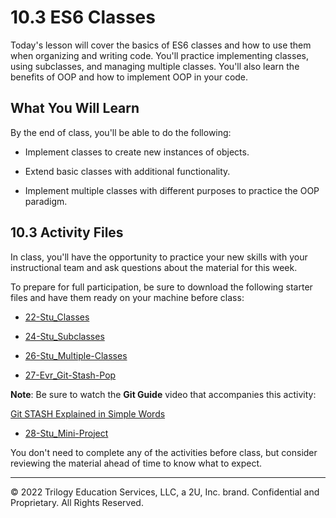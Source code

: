 # 10.3 ES6 Classes
Today's lesson will cover the basics of ES6 classes and how to use them when organizing and writing code. You'll practice implementing classes, using subclasses, and managing multiple classes. You'll also learn the benefits of OOP and how to implement OOP in your code.

## What You Will Learn
By the end of class, you'll be able to do the following:

* Implement classes to create new instances of objects.

* Extend basic classes with additional functionality.

* Implement multiple classes with different purposes to practice the OOP paradigm.

## 10.3 Activity Files
In class, you'll have the opportunity to practice your new skills with your instructional team and ask questions about the material for this week.

To prepare for full participation, be sure to download the following starter files and have them ready on your machine before class:

* [22-Stu_Classes](https://static.fullstack-bootcamp.com/lesson-files/10-OOP/22-Stu_Classes.zip)

* [24-Stu_Subclasses](https://static.fullstack-bootcamp.com/lesson-files/10-OOP/24-Stu_Subclasses.zip)

* [26-Stu_Multiple-Classes](https://static.fullstack-bootcamp.com/lesson-files/10-OOP/26-Stu_Multiple-Classes.zip)

* [27-Evr_Git-Stash-Pop](https://static.fullstack-bootcamp.com/lesson-files/10-OOP/27-Evr_Git-Stash-Pop.zip)

**Note**: Be sure to watch the **Git Guide** video that accompanies this activity:

[Git STASH Explained in Simple Words](https://www.youtube.com/watch?v=DeU6opFU_zw)

* [28-Stu_Mini-Project](https://static.fullstack-bootcamp.com/lesson-files/10-OOP/28-Stu_Mini-Project.zip)

You don't need to complete any of the activities before class, but consider reviewing the material ahead of time to know what to expect.

---
© 2022 Trilogy Education Services, LLC, a 2U, Inc. brand. Confidential and Proprietary. All Rights Reserved.